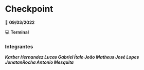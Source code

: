 # Checkpoint

📅 **09/03/2022**

💻 **Terminal**

### Integrantes

***Karber Hernandez
Lucas Gabriel
Ítalo
João Matheus
José Lopes
JonatanRocha
Antonio Mesquita***